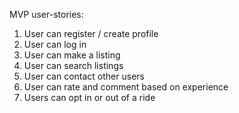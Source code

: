 MVP user-stories:

1. User can register / create profile
2. User can log in
3. User can make a listing
4. User can search listings
5. User can contact other users
6. User can rate and comment based on experience
7. Users can opt in or out of a ride
